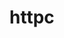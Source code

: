 # httpc

<!--

https://www.w3.org/Protocols/HTTP/1.0/spec.html
http://aimanhanna.com/concordia/comp445/index.htm

 -->

